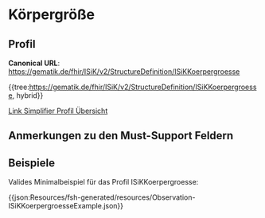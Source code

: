 # Körpergröße

## Profil

**Canonical URL**: https://gematik.de/fhir/ISiK/v2/StructureDefinition/ISiKKoerpergroesse

{{tree:https://gematik.de/fhir/ISiK/v2/StructureDefinition/ISiKKoerpergroesse, hybrid}}

[Link Simplifier Profil Übersicht](https://gematik.de/fhir/ISiK/v2/StructureDefinition/ISiKKoerpergroesse)

## Anmerkungen zu den Must-Support Feldern

## Beispiele

Valides Minimalbeispiel für das Profil ISiKKoerpergroesse:

{{json:Resources/fsh-generated/resources/Observation-ISiKKoerpergroesseExample.json}}